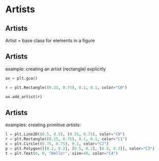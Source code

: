 # Artists

## Artists

Artist = base class for elements in a figure

## Artists

example: creating an artist (rectangle) explicitly

```py
ax = plt.gca()

r = plt.Rectangle((0.25, 0.75), 0.1, 0.1, color="C0")

ax.add_artist(r)
```

## Artists

examples: creating primitive _artists_:

```py
l = plt.Line2D((0.5, 0.5), (0.25, 0.75), color="C0")
r = plt.Rectangle((0.25, 0.75), 0.1, 0.1, color="C1")
c = plt.Circle((0.75, 0.75), 0.1, color="C2")
p = plt.Polygon([[0.2, 0.2], [0.5, 0.1], [0.8, 0.2]], color="C3")
t = plt.Text(0, 0, "Hello!", size=40, color="C4")
```
